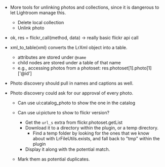 
- More tools for unlinking photos and collections, since it is dangerous to
  let Lightroom manage this.

  - Delete local collection
  - Unlink photo

- ok, res = flickr_call(method, data) -> really basic flickr api call

- xml_to_table(xml) converts the LrXml object into a table.
    - attributes are stored under `@name`
    - child nodes are stored under a table of that name
    - e.g., accessing photos from a photoset:
        res.photoset[1].photo[1]['@id']

- Photo discovery should pull in names and captions as well.
- Photo discovery could ask for our approval of every photo.
    - Can use ui:catalog_photo to show the one in the catalog
    - Can use ui:picture to show to flickr version?
        - Get the `url_s` extra from flickr.photoset.getList
        - Download it to a directory within the plugin, or a temp directory.
            - Find a temp folder by looking for the ones that we know about with
              LrFileUtils.exists, and fall back to "tmp" within the plugin
        - Display it along with the potential match.

    - Mark them as potential duplicates.